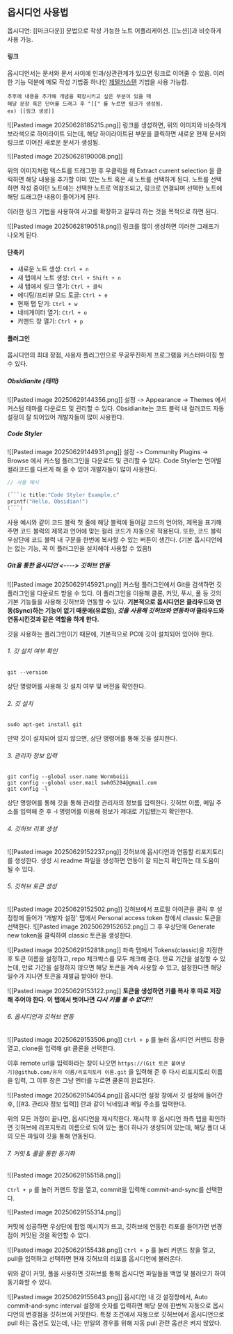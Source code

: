 ## **옵시디언 사용법**

옵시디언: [[마크다운]] 문법으로 작성 가능한 노트 어플리케이션. [[노션]]과 비슷하게 사용 가능.


#### **링크**
옵시디언서는 문서와 문서 사이에 인과/상관관계가 있으면 링크로 이어줄 수 있음.
이러한 기능 덕분에 메모 작성 기법중 하나인 [제텔카스텐](https://namu.wiki/w/%EB%A9%94%EB%AA%A8%EC%83%81%EC%9E%90) 기법을 사용 가능함.

```
추후에 내용을 추가해 개념을 확장시키고 싶은 부분이 있을 때
해당 문장 혹은 단어를 드래그 후 "[[" 를 누르면 링크가 생성됨.
ex) [[링크 생성]]
```

![[Pasted image 20250628185215.png]]
링크를 생성하면, 위의 이미지와 비슷하게 보라색으로 하이라이트 되는데, 해당 하이라이트된 부분을 클릭하면 새로운 현재 문서와 링크로 이어진 새로운 문서가 생성됨.


![[Pasted image 20250628190008.png]]

위의 이미지처럼 텍스트를 드래그한 후 우클릭을 해 Extract current selection 을 클릭하면 해당 내용을 추가할 이미 있는 노트 혹은 새 노트를 선택하게 된다.
노트를 선택하면 작성 중이던 노트에는 선택한 노트로 역참조되고, 링크로 연결되며 선택한 노트에 해당 드래그한 내용이 들어가게 된다.

이러한 링크 기법을 사용하여 사고를 확장하고 갈무리 하는 것을 목적으로 하면 된다.

![[Pasted image 20250628190518.png]]
링크를 많이 생성하면 이러한 그래프가 나오게 된다.

#### **단축키**
- 새로운 노트 생성: `Ctrl + n`
- 새 탭에서 노트 생성: `Ctrl + Shift + n`
- 새 탭에서 링크 열기: `Ctrl + 클릭`
- 에디팅/프리뷰 모드 토글: `Ctrl + e`
- 현재 탭 닫기: `Ctrl + w`
- 네비게이터 열기: `Ctrl + o`
- 커맨드 창 열기: `Ctrl + p`


#### **플러그인**
옵시디언의 최대 장점, 사용자 플러그인으로 무궁무진하게 프로그램을 커스터마이징 할 수 있다.

##### Obsidianite (테마)
![[Pasted image 20250629144356.png]]
설정 -> Appearance -> Themes 에서 커스텀 테마를 다운로드 및 관리할 수 있다.
Obsidianite는 코드 블럭 내 컬러코드 자동 설정이 잘 되어있어 개발자들이 많이 사용한다.



##### Code Styler
![[Pasted image 20250629144931.png]]
설정 -> Community Plugins -> Browse 에서 커스텀 플러그인을 다운로드 및 관리할 수 있다.
Code Styler는 언어별 컬러코드를 다르게 해 줄 수 있어 개발자들이 많이 사용한다.
```c title:"Code Styler Example.c"
// 사용 예시

(```)c title:"Code Styler Example.c"
printf("Hello, Obsidian!")
(```)
```
사용 예시와 같이 코드 블럭 첫 줄에 해당 블럭에 들어갈 코드의 언어와, 제목을 표기해 주면 코드 블럭의 제목과 언어에 맞는 컬러 코드가 자동으로 적용된다.
또한, 코드 블럭 우상단에 코드 블럭 내 구문을 한번에 복사할 수 있는 버튼이 생긴다.
(기본 옵시디언에는 없는 기능, 꼭 이 플러그인을 설치해야 사용할 수 있음!)


##### ***Git을 통한 옵시디언 <----> 깃허브 연동***
![[Pasted image 20250629145921.png]]
커스텀 플러그인에서 Git을 검색하면 깃 플러그인을 다운로드 받을 수 있다.
이 플러그인을 이용해 클론, 커밋, 푸시, 풀 등 깃의 기본 기능들을 사용해 깃허브와 연동할 수 있다.
**기본적으로 옵시디언은 클라우드와 연동(Sync)하는 기능이 없기 때문에(유료임),
_깃을 사용해 깃허브와 연동하여_ 클라우드와 연동시킨것과 같은 역할을 하게 한다.**

깃을 사용하는 플러그인이기 때문에, 기본적으로 PC에 깃이 설치되어 있어야 한다.

###### 1. 깃 설치 여부 확인
```console
git --version
```
상단 명령어를 사용해 깃 설치 여부 및 버전을 확인한다.



###### 2. 깃 설치
```console
sudo apt-get install git
```
만약 깃이 설치되어 있지 않으면, 상단 명령어를 통해 깃을 설치한다.



###### 3. 관리자 정보 입력
```console
git config --global user.name Wormboiii
git config --global user.mail swh05284@gmail.com
git config -l
```
상단 명령어를 통해 깃을 통해 관리할 관리자의 정보를 입력한다.
깃허브 이름, 메일 주소를 입력해 준 후 -l 명령어를 이용해 정보가 제대로 기입됐는지 확인한다.



###### 4. 깃허브 리포 생성
![[Pasted image 20250629152237.png]]
깃허브에 옵시디언과 연동할 리포지토리를 생성한다. 생성 시 readme 파일을 생성하면 연동이 잘 되는지 확인하는 데 도움이 될 수 있다.


###### 5. 깃허브 토큰 생성
![[Pasted image 20250629152502.png]]
깃허브에서 프로필 아이콘을 클릭 후 설정창에 들어가 '개발자 설정' 탭에서 Personal access token 창에서 classic 토큰을 선택한다.
![[Pasted image 20250629152652.png]]
그 후 우상단에 Generate new token을 클릭하여 classic 토큰을 생성한다.

![[Pasted image 20250629152818.png]]
좌측 탭에서 Tokens(classic)을 지정한 후 토큰 이름을 설정하고, repo 체크박스를 모두 체크해 준다.
만료 기간을 설정할 수 있는데, 만료 기간을 설정하지 않으면 해당 토큰을 계속 사용할 수 있고, 설정한다면 해당 일수가 지나면 토큰을 재발급 받아야 한다.

![[Pasted image 20250629153122.png]]
**토큰을 생성하면 키를 복사 후 따로 저장해 주어야 한다. 이 탭에서 벗어나면 _다시 키를 볼 수 없다!!!_**


###### 6. 옵시디언과 깃허브 연동

![[Pasted image 20250629153506.png]]
`Ctrl + p` 를 눌러 옵시디언 커맨드 창을 열고, clone을 입력해 git 클론을 선택한다.

이후 remote url을 입력하라는 창이 나오면
`https://(Git 토큰 붙여넣기)@github.com/유저 이름/리포지토리 이름.git`
을 입력해 준 후 다시 리포지토리 이름을 입력, 그 이후 창은 그냥 엔터를 누르면 클론이 완료된다.


![[Pasted image 20250629154054.png]]
옵시디언 설정 창에서 깃 설정에 들어간 후, [[#3. 관리자 정보 입력]]  란과 같이 닉네임과 메일 주소를 입력한다.

위의 모든 과정이 끝나면, 옵시디언을 재시작한다.
재시작 후 옵시디언 좌측 탭을 확인하면 깃허브에 리포지토리 이름으로 되어 있는 폴더 하나가 생성되어 있는데, 해당 폴더 내의 모든 파일이 깃을 통해 연동된다.

###### 7. 커밋 & 풀을 통한 동기화
![[Pasted image 20250629155158.png]]

`Ctrl + p` 를 눌러 커맨드 창을 열고, commit을 입력해 commit-and-sync를 선택한다.

![[Pasted image 20250629155314.png]]

커밋에 성공하면 우상단에 팝업 메시지가 뜨고, 깃허브에 연동한 리포를 들어가면 변경점이 커밋된 것을 확인할 수 있다.



![[Pasted image 20250629155438.png]]
`Ctrl + p` 를 눌러 커맨드 창을 열고, pull을 입력하고 선택하면 현재 깃허브의 리포를 옵시디언에 불러온다.

위와 같이 커밋, 풀을 사용하면 깃허브를 통해 옵시디언 파일들을 백업 및 불러오기 하여 동기화할 수 있다.



![[Pasted image 20250629155643.png]]
옵시디언 내 깃 설정창에서, Auto commit-and-sync interval 설정에 숫자를 입력하면 해당 분에 한번씩 자동으로 옵시디언의 변경점을 깃허브에 커밋한다.
특정 조건에서 자동으로 깃허브에서 옵시디언으로 pull 하는 옵션도 있는데, 나는 만일의 경우를 위해 자동 pull 관련 옵션은 켜지 않았다.